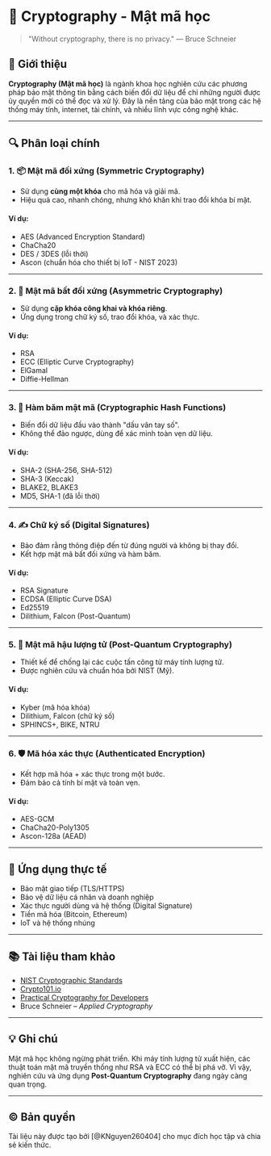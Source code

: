 # 🔐 Cryptography - Mật mã học

> "Without cryptography, there is no privacy." — Bruce Schneier

## 📖 Giới thiệu

**Cryptography (Mật mã học)** là ngành khoa học nghiên cứu các phương pháp bảo mật thông tin bằng cách biến đổi dữ liệu để chỉ những người được ủy quyền mới có thể đọc và xử lý. Đây là nền tảng của bảo mật trong các hệ thống máy tính, internet, tài chính, và nhiều lĩnh vực công nghệ khác.

---

## 🔍 Phân loại chính

### 1. 📦 Mật mã đối xứng (Symmetric Cryptography)
- Sử dụng **cùng một khóa** cho mã hóa và giải mã.
- Hiệu quả cao, nhanh chóng, nhưng khó khăn khi trao đổi khóa bí mật.

#### Ví dụ:
- AES (Advanced Encryption Standard)
- ChaCha20
- DES / 3DES (lỗi thời)
- Ascon (chuẩn hóa cho thiết bị IoT - NIST 2023)

---

### 2. 🔑 Mật mã bất đối xứng (Asymmetric Cryptography)
- Sử dụng **cặp khóa công khai và khóa riêng**.
- Ứng dụng trong chữ ký số, trao đổi khóa, và xác thực.

#### Ví dụ:
- RSA
- ECC (Elliptic Curve Cryptography)
- ElGamal
- Diffie-Hellman

---

### 3. 🧠 Hàm băm mật mã (Cryptographic Hash Functions)
- Biến đổi dữ liệu đầu vào thành "dấu vân tay số".
- Không thể đảo ngược, dùng để xác minh toàn vẹn dữ liệu.

#### Ví dụ:
- SHA-2 (SHA-256, SHA-512)
- SHA-3 (Keccak)
- BLAKE2, BLAKE3
- MD5, SHA-1 (đã lỗi thời)

---

### 4. ✍️ Chữ ký số (Digital Signatures)
- Bảo đảm rằng thông điệp đến từ đúng người và không bị thay đổi.
- Kết hợp mật mã bất đối xứng và hàm băm.

#### Ví dụ:
- RSA Signature
- ECDSA (Elliptic Curve DSA)
- Ed25519
- Dilithium, Falcon (Post-Quantum)

---

### 5. 🚀 Mật mã hậu lượng tử (Post-Quantum Cryptography)
- Thiết kế để chống lại các cuộc tấn công từ máy tính lượng tử.
- Được nghiên cứu và chuẩn hóa bởi NIST (Mỹ).

#### Ví dụ:
- Kyber (mã hóa khóa)
- Dilithium, Falcon (chữ ký số)
- SPHINCS+, BIKE, NTRU

---

### 6. 🛡️ Mã hóa xác thực (Authenticated Encryption)
- Kết hợp mã hóa + xác thực trong một bước.
- Đảm bảo cả tính bí mật và toàn vẹn.

#### Ví dụ:
- AES-GCM
- ChaCha20-Poly1305
- Ascon-128a (AEAD)

---

## 🧠 Ứng dụng thực tế

- Bảo mật giao tiếp (TLS/HTTPS)
- Bảo vệ dữ liệu cá nhân và doanh nghiệp
- Xác thực người dùng và hệ thống (Digital Signature)
- Tiền mã hóa (Bitcoin, Ethereum)
- IoT và hệ thống nhúng

---

## 📚 Tài liệu tham khảo

- [NIST Cryptographic Standards](https://csrc.nist.gov/Projects/Cryptographic-Standards-and-Guidelines)
- [Crypto101.io](https://crypto101.io/)
- [Practical Cryptography for Developers](https://cryptobook.nakov.com/)
- Bruce Schneier – *Applied Cryptography*

---

## 💡 Ghi chú

Mật mã học không ngừng phát triển. Khi máy tính lượng tử xuất hiện, các thuật toán mật mã truyền thống như RSA và ECC có thể bị phá vỡ. Vì vậy, nghiên cứu và ứng dụng **Post-Quantum Cryptography** đang ngày càng quan trọng.

---

## © Bản quyền

Tài liệu này được tạo bởi [@KNguyen260404] cho mục đích học tập và chia sẻ kiến thức.
